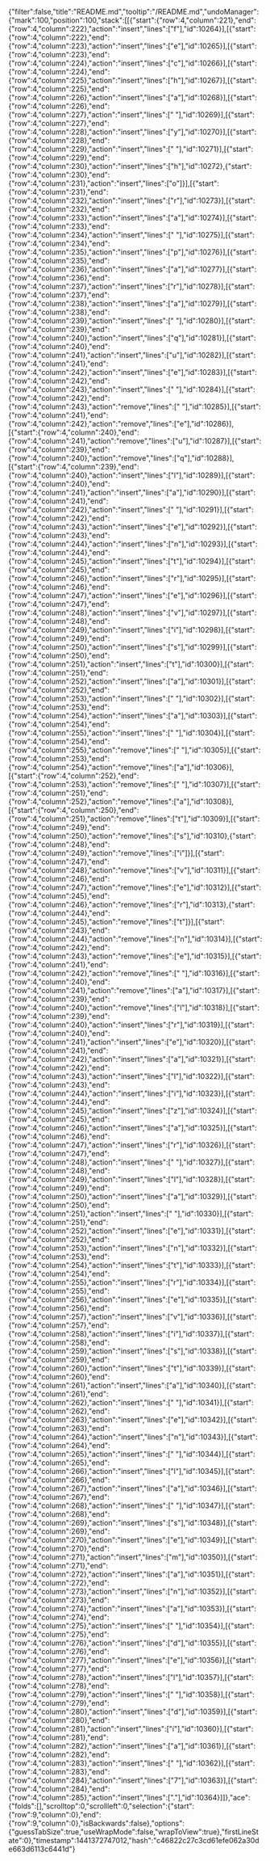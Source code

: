 {"filter":false,"title":"README.md","tooltip":"/README.md","undoManager":{"mark":100,"position":100,"stack":[[{"start":{"row":4,"column":221},"end":{"row":4,"column":222},"action":"insert","lines":["f"],"id":10264}],[{"start":{"row":4,"column":222},"end":{"row":4,"column":223},"action":"insert","lines":["e"],"id":10265}],[{"start":{"row":4,"column":223},"end":{"row":4,"column":224},"action":"insert","lines":["c"],"id":10266}],[{"start":{"row":4,"column":224},"end":{"row":4,"column":225},"action":"insert","lines":["h"],"id":10267}],[{"start":{"row":4,"column":225},"end":{"row":4,"column":226},"action":"insert","lines":["a"],"id":10268}],[{"start":{"row":4,"column":226},"end":{"row":4,"column":227},"action":"insert","lines":[" "],"id":10269}],[{"start":{"row":4,"column":227},"end":{"row":4,"column":228},"action":"insert","lines":["y"],"id":10270}],[{"start":{"row":4,"column":228},"end":{"row":4,"column":229},"action":"insert","lines":[" "],"id":10271}],[{"start":{"row":4,"column":229},"end":{"row":4,"column":230},"action":"insert","lines":["h"],"id":10272},{"start":{"row":4,"column":230},"end":{"row":4,"column":231},"action":"insert","lines":["o"]}],[{"start":{"row":4,"column":231},"end":{"row":4,"column":232},"action":"insert","lines":["r"],"id":10273}],[{"start":{"row":4,"column":232},"end":{"row":4,"column":233},"action":"insert","lines":["a"],"id":10274}],[{"start":{"row":4,"column":233},"end":{"row":4,"column":234},"action":"insert","lines":[" "],"id":10275}],[{"start":{"row":4,"column":234},"end":{"row":4,"column":235},"action":"insert","lines":["p"],"id":10276}],[{"start":{"row":4,"column":235},"end":{"row":4,"column":236},"action":"insert","lines":["a"],"id":10277}],[{"start":{"row":4,"column":236},"end":{"row":4,"column":237},"action":"insert","lines":["r"],"id":10278}],[{"start":{"row":4,"column":237},"end":{"row":4,"column":238},"action":"insert","lines":["a"],"id":10279}],[{"start":{"row":4,"column":238},"end":{"row":4,"column":239},"action":"insert","lines":[" "],"id":10280}],[{"start":{"row":4,"column":239},"end":{"row":4,"column":240},"action":"insert","lines":["q"],"id":10281}],[{"start":{"row":4,"column":240},"end":{"row":4,"column":241},"action":"insert","lines":["u"],"id":10282}],[{"start":{"row":4,"column":241},"end":{"row":4,"column":242},"action":"insert","lines":["e"],"id":10283}],[{"start":{"row":4,"column":242},"end":{"row":4,"column":243},"action":"insert","lines":[" "],"id":10284}],[{"start":{"row":4,"column":242},"end":{"row":4,"column":243},"action":"remove","lines":[" "],"id":10285}],[{"start":{"row":4,"column":241},"end":{"row":4,"column":242},"action":"remove","lines":["e"],"id":10286}],[{"start":{"row":4,"column":240},"end":{"row":4,"column":241},"action":"remove","lines":["u"],"id":10287}],[{"start":{"row":4,"column":239},"end":{"row":4,"column":240},"action":"remove","lines":["q"],"id":10288}],[{"start":{"row":4,"column":239},"end":{"row":4,"column":240},"action":"insert","lines":["l"],"id":10289}],[{"start":{"row":4,"column":240},"end":{"row":4,"column":241},"action":"insert","lines":["a"],"id":10290}],[{"start":{"row":4,"column":241},"end":{"row":4,"column":242},"action":"insert","lines":[" "],"id":10291}],[{"start":{"row":4,"column":242},"end":{"row":4,"column":243},"action":"insert","lines":["e"],"id":10292}],[{"start":{"row":4,"column":243},"end":{"row":4,"column":244},"action":"insert","lines":["n"],"id":10293}],[{"start":{"row":4,"column":244},"end":{"row":4,"column":245},"action":"insert","lines":["t"],"id":10294}],[{"start":{"row":4,"column":245},"end":{"row":4,"column":246},"action":"insert","lines":["r"],"id":10295}],[{"start":{"row":4,"column":246},"end":{"row":4,"column":247},"action":"insert","lines":["e"],"id":10296}],[{"start":{"row":4,"column":247},"end":{"row":4,"column":248},"action":"insert","lines":["v"],"id":10297}],[{"start":{"row":4,"column":248},"end":{"row":4,"column":249},"action":"insert","lines":["i"],"id":10298}],[{"start":{"row":4,"column":249},"end":{"row":4,"column":250},"action":"insert","lines":["s"],"id":10299}],[{"start":{"row":4,"column":250},"end":{"row":4,"column":251},"action":"insert","lines":["t"],"id":10300}],[{"start":{"row":4,"column":251},"end":{"row":4,"column":252},"action":"insert","lines":["a"],"id":10301}],[{"start":{"row":4,"column":252},"end":{"row":4,"column":253},"action":"insert","lines":[" "],"id":10302}],[{"start":{"row":4,"column":253},"end":{"row":4,"column":254},"action":"insert","lines":["a"],"id":10303}],[{"start":{"row":4,"column":254},"end":{"row":4,"column":255},"action":"insert","lines":[" "],"id":10304}],[{"start":{"row":4,"column":254},"end":{"row":4,"column":255},"action":"remove","lines":[" "],"id":10305}],[{"start":{"row":4,"column":253},"end":{"row":4,"column":254},"action":"remove","lines":["a"],"id":10306}],[{"start":{"row":4,"column":252},"end":{"row":4,"column":253},"action":"remove","lines":[" "],"id":10307}],[{"start":{"row":4,"column":251},"end":{"row":4,"column":252},"action":"remove","lines":["a"],"id":10308}],[{"start":{"row":4,"column":250},"end":{"row":4,"column":251},"action":"remove","lines":["t"],"id":10309}],[{"start":{"row":4,"column":249},"end":{"row":4,"column":250},"action":"remove","lines":["s"],"id":10310},{"start":{"row":4,"column":248},"end":{"row":4,"column":249},"action":"remove","lines":["i"]}],[{"start":{"row":4,"column":247},"end":{"row":4,"column":248},"action":"remove","lines":["v"],"id":10311}],[{"start":{"row":4,"column":246},"end":{"row":4,"column":247},"action":"remove","lines":["e"],"id":10312}],[{"start":{"row":4,"column":245},"end":{"row":4,"column":246},"action":"remove","lines":["r"],"id":10313},{"start":{"row":4,"column":244},"end":{"row":4,"column":245},"action":"remove","lines":["t"]}],[{"start":{"row":4,"column":243},"end":{"row":4,"column":244},"action":"remove","lines":["n"],"id":10314}],[{"start":{"row":4,"column":242},"end":{"row":4,"column":243},"action":"remove","lines":["e"],"id":10315}],[{"start":{"row":4,"column":241},"end":{"row":4,"column":242},"action":"remove","lines":[" "],"id":10316}],[{"start":{"row":4,"column":240},"end":{"row":4,"column":241},"action":"remove","lines":["a"],"id":10317}],[{"start":{"row":4,"column":239},"end":{"row":4,"column":240},"action":"remove","lines":["l"],"id":10318}],[{"start":{"row":4,"column":239},"end":{"row":4,"column":240},"action":"insert","lines":["r"],"id":10319}],[{"start":{"row":4,"column":240},"end":{"row":4,"column":241},"action":"insert","lines":["e"],"id":10320}],[{"start":{"row":4,"column":241},"end":{"row":4,"column":242},"action":"insert","lines":["a"],"id":10321}],[{"start":{"row":4,"column":242},"end":{"row":4,"column":243},"action":"insert","lines":["l"],"id":10322}],[{"start":{"row":4,"column":243},"end":{"row":4,"column":244},"action":"insert","lines":["i"],"id":10323}],[{"start":{"row":4,"column":244},"end":{"row":4,"column":245},"action":"insert","lines":["z"],"id":10324}],[{"start":{"row":4,"column":245},"end":{"row":4,"column":246},"action":"insert","lines":["a"],"id":10325}],[{"start":{"row":4,"column":246},"end":{"row":4,"column":247},"action":"insert","lines":["r"],"id":10326}],[{"start":{"row":4,"column":247},"end":{"row":4,"column":248},"action":"insert","lines":[" "],"id":10327}],[{"start":{"row":4,"column":248},"end":{"row":4,"column":249},"action":"insert","lines":["l"],"id":10328}],[{"start":{"row":4,"column":249},"end":{"row":4,"column":250},"action":"insert","lines":["a"],"id":10329}],[{"start":{"row":4,"column":250},"end":{"row":4,"column":251},"action":"insert","lines":[" "],"id":10330}],[{"start":{"row":4,"column":251},"end":{"row":4,"column":252},"action":"insert","lines":["e"],"id":10331}],[{"start":{"row":4,"column":252},"end":{"row":4,"column":253},"action":"insert","lines":["n"],"id":10332}],[{"start":{"row":4,"column":253},"end":{"row":4,"column":254},"action":"insert","lines":["t"],"id":10333}],[{"start":{"row":4,"column":254},"end":{"row":4,"column":255},"action":"insert","lines":["r"],"id":10334}],[{"start":{"row":4,"column":255},"end":{"row":4,"column":256},"action":"insert","lines":["e"],"id":10335}],[{"start":{"row":4,"column":256},"end":{"row":4,"column":257},"action":"insert","lines":["v"],"id":10336}],[{"start":{"row":4,"column":257},"end":{"row":4,"column":258},"action":"insert","lines":["i"],"id":10337}],[{"start":{"row":4,"column":258},"end":{"row":4,"column":259},"action":"insert","lines":["s"],"id":10338}],[{"start":{"row":4,"column":259},"end":{"row":4,"column":260},"action":"insert","lines":["t"],"id":10339}],[{"start":{"row":4,"column":260},"end":{"row":4,"column":261},"action":"insert","lines":["a"],"id":10340}],[{"start":{"row":4,"column":261},"end":{"row":4,"column":262},"action":"insert","lines":[" "],"id":10341}],[{"start":{"row":4,"column":262},"end":{"row":4,"column":263},"action":"insert","lines":["e"],"id":10342}],[{"start":{"row":4,"column":263},"end":{"row":4,"column":264},"action":"insert","lines":["n"],"id":10343}],[{"start":{"row":4,"column":264},"end":{"row":4,"column":265},"action":"insert","lines":[" "],"id":10344}],[{"start":{"row":4,"column":265},"end":{"row":4,"column":266},"action":"insert","lines":["l"],"id":10345}],[{"start":{"row":4,"column":266},"end":{"row":4,"column":267},"action":"insert","lines":["a"],"id":10346}],[{"start":{"row":4,"column":267},"end":{"row":4,"column":268},"action":"insert","lines":[" "],"id":10347}],[{"start":{"row":4,"column":268},"end":{"row":4,"column":269},"action":"insert","lines":["s"],"id":10348}],[{"start":{"row":4,"column":269},"end":{"row":4,"column":270},"action":"insert","lines":["e"],"id":10349}],[{"start":{"row":4,"column":270},"end":{"row":4,"column":271},"action":"insert","lines":["m"],"id":10350}],[{"start":{"row":4,"column":271},"end":{"row":4,"column":272},"action":"insert","lines":["a"],"id":10351}],[{"start":{"row":4,"column":272},"end":{"row":4,"column":273},"action":"insert","lines":["n"],"id":10352}],[{"start":{"row":4,"column":273},"end":{"row":4,"column":274},"action":"insert","lines":["a"],"id":10353}],[{"start":{"row":4,"column":274},"end":{"row":4,"column":275},"action":"insert","lines":[" "],"id":10354}],[{"start":{"row":4,"column":275},"end":{"row":4,"column":276},"action":"insert","lines":["d"],"id":10355}],[{"start":{"row":4,"column":276},"end":{"row":4,"column":277},"action":"insert","lines":["e"],"id":10356}],[{"start":{"row":4,"column":277},"end":{"row":4,"column":278},"action":"insert","lines":["l"],"id":10357}],[{"start":{"row":4,"column":278},"end":{"row":4,"column":279},"action":"insert","lines":[" "],"id":10358}],[{"start":{"row":4,"column":279},"end":{"row":4,"column":280},"action":"insert","lines":["d"],"id":10359}],[{"start":{"row":4,"column":280},"end":{"row":4,"column":281},"action":"insert","lines":["í"],"id":10360}],[{"start":{"row":4,"column":281},"end":{"row":4,"column":282},"action":"insert","lines":["a"],"id":10361}],[{"start":{"row":4,"column":282},"end":{"row":4,"column":283},"action":"insert","lines":[" "],"id":10362}],[{"start":{"row":4,"column":283},"end":{"row":4,"column":284},"action":"insert","lines":["7"],"id":10363}],[{"start":{"row":4,"column":284},"end":{"row":4,"column":285},"action":"insert","lines":["."],"id":10364}]]},"ace":{"folds":[],"scrolltop":0,"scrollleft":0,"selection":{"start":{"row":9,"column":0},"end":{"row":9,"column":0},"isBackwards":false},"options":{"guessTabSize":true,"useWrapMode":false,"wrapToView":true},"firstLineState":0},"timestamp":1441372747012,"hash":"c46822c27c3cd61efe062a30de663d6113c6441d"}
